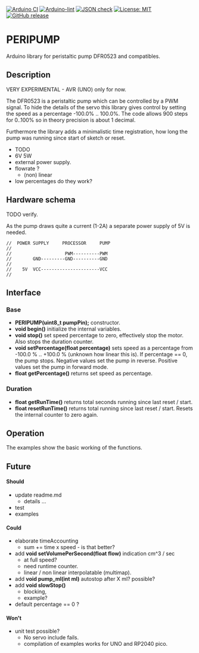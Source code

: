 
[![Arduino CI](https://github.com/RobTillaart/PERIPUMP/workflows/Arduino%20CI/badge.svg)](https://github.com/marketplace/actions/arduino_ci)
[![Arduino-lint](https://github.com/RobTillaart/PERIPUMP/actions/workflows/arduino-lint.yml/badge.svg)](https://github.com/RobTillaart/PERIPUMP/actions/workflows/arduino-lint.yml)
[![JSON check](https://github.com/RobTillaart/PERIPUMP/actions/workflows/jsoncheck.yml/badge.svg)](https://github.com/RobTillaart/PERIPUMP/actions/workflows/jsoncheck.yml)
[![License: MIT](https://img.shields.io/badge/license-MIT-green.svg)](https://github.com/RobTillaart/PERIPUMP/blob/master/LICENSE)
[![GitHub release](https://img.shields.io/github/release/RobTillaart/PERIPUMP.svg?maxAge=3600)](https://github.com/RobTillaart/PERIPUMP/releases)


# PERIPUMP

Arduino library for peristaltic pump DFR0523 and compatibles.


## Description

VERY EXPERIMENTAL - AVR (UNO) only for now. 

The DFR0523 is a peristaltic pump which can be controlled by a PWM signal. 
To hide the details of the servo this library gives control by setting the
speed as a percentage -100.0% .. 100.0%. 
The code allows 900 steps for 0..100% so in theory precision is about 1 decimal.

Furthermore the library adds a minimalistic time registration, how long the 
pump was running since start of sketch or reset. 

- TODO
- 6V 5W
- external power supply.
- flowrate ?
  - (non) linear
- low percentages do they work?


## Hardware schema

TODO verify.

As the pump draws quite a current (1-2A) a separate power supply of 5V is needed.

```
//  POWER SUPPLY     PROCESSOR     PUMP
//
//                    PWM----------PWM
//        GND---------GND----------GND
//
//    5V  VCC----------------------VCC
//
```


## Interface

### Base

- **PERIPUMP(uint8_t pumpPin);** constructor. 
- **void begin()** initialize the internal variables.
- **void stop()** set speed percentage to zero, effectively stop the motor.
Also stops the duration counter.
- **void setPercentage(float percentage)** sets speed as a percentage from
-100.0 % .. +100.0 % (unknown how linear this is).
If percentage == 0, the pump stops. 
Negative values set the pump in reverse.
Positive values set the pump in forward mode.
- **float getPercentage()** returns set speed as percentage.


### Duration

- **float getRunTime()** returns total seconds running since last reset / start.
- **float resetRunTime()** returns total running since last reset / start.
Resets the internal counter to zero again.


## Operation

The examples show the basic working of the functions.


## Future

#### Should

- update readme.md
  - details ...
- test
- examples


#### Could

- elaborate timeAccounting
  - sum += time x speed - is that better? 
- add **void setVolumePerSecond(float flow)** indication cm^3 / sec
  - at full speed?
  - need runtime counter.
  - linear / non linear interpolatable (multimap).
- add **void pump_ml(int ml)**  autostop after X ml? possible?
- add **void slowStop()** 
  - blocking, 
  - example?
- default percentage == 0 ?


#### Won't

- unit test possible?
  - No servo include fails.
  - compilation of examples works for UNO and RP2040 pico.
  
